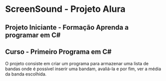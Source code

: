 # ScreenSound - Projeto Alura

## Projeto Iniciante - Formação Aprenda a programar em C#

## Curso - Primeiro Programa em C#

O projeto consiste em criar um programa para armazenar uma lista de bandas onde é possível inserir uma bandam, avaliá-la e por fim, ver a média da banda escolhida.
